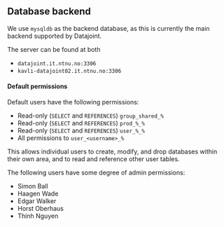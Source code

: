 ## Database backend

We use `mysqldb` as the backend database, as this is currently the main backend supported by Datajoint. 

The server can be found at both

* `datajoint.it.ntnu.no:3306`
* `kavli-datajoint02.it.ntnu.no:3306`

#### Default permissions

Default users have the following permissions:

* Read-only (`SELECT` and `REFERENCES`) `group_shared_%`
* Read-only (`SELECT` and `REFERENCES`) `prod_%_%`
* Read-only (`SELECT` and `REFERENCES`) `user_%_%`
* All permissions to `user_<username>_%`

This allows individual users to create, modify, and drop databases within their own area, and to read and reference other user tables. 

The following users have some degree of admin permissions:

* Simon Ball
* Haagen Wade
* Edgar Walker
* Horst Oberhaus
* Thinh Nguyen
